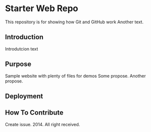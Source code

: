 # Starter Web Repo

This repository is for showing how Git and GitHub work
Another text.

## Introduction
Introdutcion text

## Purpose

Sample website with plenty of files for demos
Some propose.
Another propose.

## Deployment

## How To Contribute
Create issue.
2014. All right received.